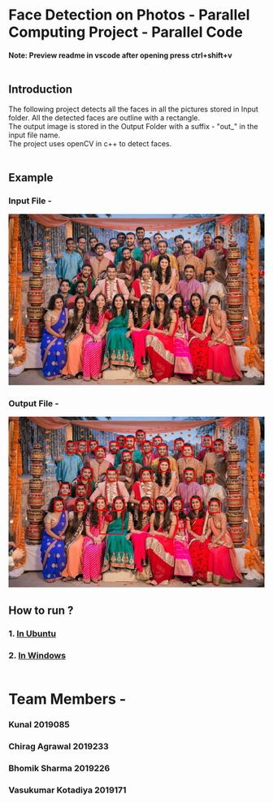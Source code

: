 # Face Detection on Photos - Parallel Computing Project - Parallel Code </br>

#### Note: Preview readme in vscode after opening press ctrl+shift+v <br><br>

## Introduction <br>
The following project detects all the faces in all the pictures stored in Input folder. All the detected faces are outline with a rectangle. <br>
The output image is stored in the Output Folder with a suffix - "out_" in the input file name. <br>
The project uses openCV in c++ to detect faces.<br><br>

## Example <br>

### Input File - <br>

![Input File](Instructions/4.jpg)

### Output File - <br>

![Output File](Instructions/out_4.jpg)

## How to run ?

### 1. [In Ubuntu](Instructions/Ubuntu/Ubuntu_Guide.md)
### 2. [In Windows](Instructions/Windows/Windows_Guide.md) <br><br>

# Team Members - </br>
### Kunal 2019085
### Chirag Agrawal 2019233
### Bhomik Sharma 2019226
### Vasukumar Kotadiya 2019171 <br><br>